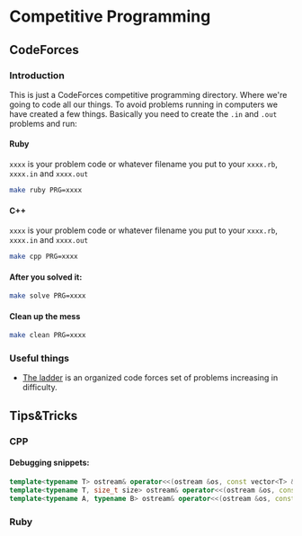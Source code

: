 # Competitive Programming

## CodeForces

### Introduction

This is just a CodeForces competitive programming directory. Where we're going to code all our things. To avoid problems running in computers we have created a few things. Basically you need to create the `.in` and `.out` problems and run:

#### Ruby

`xxxx` is your problem code or whatever filename you put to your `xxxx.rb`, `xxxx.in` and `xxxx.out`

``` sh
make ruby PRG=xxxx
```


#### C++

`xxxx` is your problem code or whatever filename you put to your `xxxx.rb`, `xxxx.in` and `xxxx.out`

``` sh
make cpp PRG=xxxx
```


#### After you solved it:

``` sh
make solve PRG=xxxx
```

#### Clean up the mess

``` sh
make clean PRG=xxxx
```


### Useful things

- [The ladder](https://a2oj.com/ladders) is an organized code forces set of problems increasing in difficulty.


## Tips&Tricks

### CPP

#### Debugging snippets:

``` c++
template<typename T> ostream& operator<<(ostream &os, const vector<T> &v) { os << '{'; string sep; for (const auto &x : v) os << sep << x, sep = ", "; return os << '}'; }
template<typename T, size_t size> ostream& operator<<(ostream &os, const array<T, size> &arr) { os << '{'; string sep; for (const auto &x : arr) os << sep << x, sep = ", "; return os << '}'; }
template<typename A, typename B> ostream& operator<<(ostream &os, const pair<A, B> &p) { return os << '(' << p.first << ", " << p.second << ')'; }
```

### Ruby
